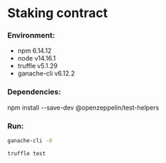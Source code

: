 # Staking contract

### Environment:

- npm 6.14.12
- node v14.16.1
- truffle v5.1.29
- ganache-cli v6.12.2

### Dependencies:

npm install --save-dev @openzeppelin/test-helpers

### Run:
```sh
ganache-cli -d
```

```sh
truffle test
```